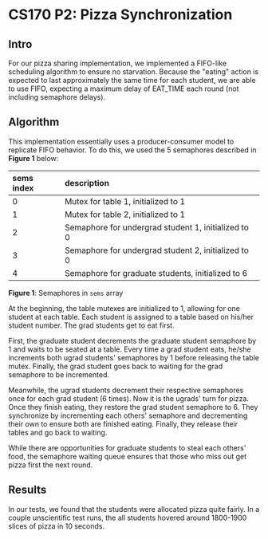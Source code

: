 
# CS170 P2: Pizza Synchronization

## Intro
For our pizza sharing implementation, we implemented a FIFO-like scheduling
algorithm to ensure no starvation. Because the "eating" action is expected to
last approximately the same time for each student, we are able to use FIFO,
expecting a maximum delay of EAT_TIME each round (not including semaphore
delays).


## Algorithm
This implementation essentially uses a producer-consumer model to replicate
FIFO behavior. To do this, we used the 5 semaphores described in **Figure 1**
below:



| sems index  | description                                                |
|:------------|:-----------------------------------------------------------|
| 0           | Mutex for table 1, initialized to 1                        |
| 1           | Mutex for table 2, initialized to 1                        |
| 2           | Semaphore for undergrad student 1, initialized to 0        |
| 3           | Semaphore for undergrad student 2, initialized to 0        |
| 4           | Semaphore for graduate students, initialized to 6          |
**Figure 1**: Semaphores in `sems` array


At the beginning, the table mutexes are initialized to 1, allowing for one
student at each table. Each student is assigned to a table based on his/her
student number. The grad students get to  eat first.

First, the graduate student decrements the graduate student semaphore by 1
and waits to be seated at a table. Every time a grad student eats, he/she
increments both ugrad students' semaphores by 1 before releasing the table
mutex. Finally, the grad student goes back to waiting for the grad semaphore
to be incremented.

Meanwhile, the ugrad students decrement their respective semaphores once for
each grad student (6 times). Now it is the ugrads' turn for pizza. Once they
finish eating, they restore the grad student semaphore to 6. They synchronize
by incrementing each others' semaphore and decrementing their own to ensure
both are finished eating. Finally, they release their tables and go back to
waiting.

While there are opportunities for graduate students to steal each others'
food, the semaphore waiting queue ensures that those who miss out get pizza
first the next round.


## Results
In our tests, we found that the students were allocated pizza quite fairly.
In a couple unscientific test runs, the all students hovered around 1800-1900
slices of pizza in 10 seconds.
